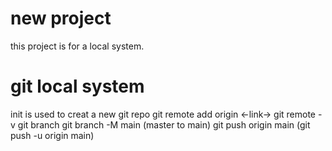 # new project 
this project is for a local system.

# git local system
init is used to creat a new git repo
git remote add origin <-link->
git remote -v
git branch
git branch -M main (master to main)
git push origin main (git push -u origin main)